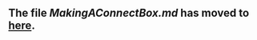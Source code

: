 ## The file *MakingAConnectBox.md* has moved to [here](https://github.com/ConnectBox/making-a-connectbox/blob/main/MakingAConnectBox.md).
